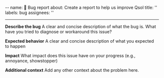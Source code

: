 --
name: 🐛 Bug report
about: Create a report to help us improve Qsol
title: ''
labels: bug
assignees: ''

---

**Describe the bug**
A clear and concise description of what the bug is.
What have you tried to diagnose or workaround this issue?

**Expected behavior**
A clear and concise description of what you expected to happen

**Impact**
What impact does this issue have on your progress (e.g., annoyance, showstopper)

**Additional context**
Add any other context about the problem here.
